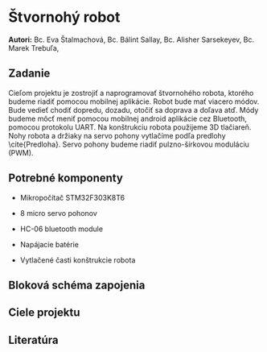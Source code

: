 # Štvornohý robot
__Autori:__ Bc. Eva Štalmachová, Bc. Bálint Sallay, Bc. Alisher Sarsekeyev, Bc. Marek Trebuľa,
## Zadanie

Cieľom projektu je zostrojiť a naprogramovať štvornohého robota, ktorého budeme riadiť pomocou mobilnej aplikácie.
Robot bude mať viacero módov. Bude vedieť chodiť dopredu, dozadu, otočiť sa doprava a doľava atď. Módy budeme môcť
meniť pomocou mobilnej android aplikácie cez Bluetooth, pomocou protokolu UART. Na konštrukciu robota použijeme 3D
tlačiareň. Nohy robota a držiaky na servo pohony vytlačíme podľa predlohy \cite{Predloha}. Servo pohony budeme riadiť
pulzno-šírkovou moduláciu (PWM).

## Potrebné komponenty
* Mikropočítač STM32F303K8T6
* 8 micro servo pohonov

* HC-06 bluetooth module
* Napájacie batérie
* Vytlačené časti konštrukcie robota
## Bloková schéma zapojenia
## Ciele projektu
## Literatúra
